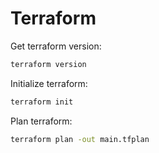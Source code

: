 # Terraform

Get terraform version:

```bash
terraform version
```

Initialize terraform:

```bash
terraform init
```

Plan terraform:

```bash
terraform plan -out main.tfplan
```
